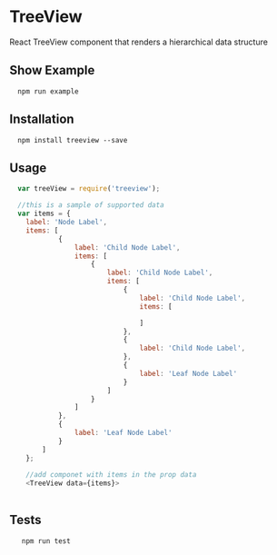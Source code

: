 TreeView
========

React TreeView component that renders a hierarchical data structure

## Show Example

```shell
  npm run example
```

## Installation

```shell
  npm install treeview --save
```

## Usage

```js
  var treeView = require('treeview');

  //this is a sample of supported data
  var items = {
    label: 'Node Label',
    items: [
	        {
	            label: 'Child Node Label',
	            items: [
	                {
	                    label: 'Child Node Label',
	                    items: [
	                        {
	                            label: 'Child Node Label',
	                            items: [

	                            ]
	                        },
	                        {
	                            label: 'Child Node Label',
	                        },
	                        {
	                            label: 'Leaf Node Label'
	                        }
	                    ]
	                }
	            ]
	        },
	        {
	            label: 'Leaf Node Label'
	        }
	    ]
	};
  
	//add componet with items in the prop data
    <TreeView data={items}> 
      
```

## Tests

```shell
   npm run test
```